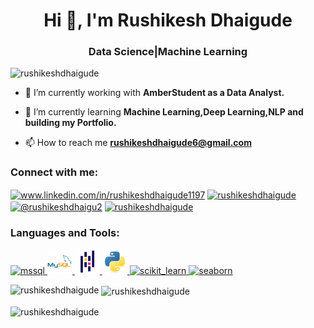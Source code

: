 <h1 align="center">Hi 👋, I'm Rushikesh Dhaigude</h1>
<h3 align="center">Data Science|Machine Learning</h3>

<p align="left"> <img src="https://komarev.com/ghpvc/?username=rushikeshdhaigude&label=Profile%20views&color=0e75b6&style=flat" alt="rushikeshdhaigude" /> </p>

- 🔭 I’m currently working with **AmberStudent as a Data Analyst.**

- 🌱 I’m currently learning **Machine Learning,Deep Learning,NLP and building my Portfolio.**

- 📫 How to reach me **rushikeshdhaigude6@gmail.com**

<h3 align="left">Connect with me:</h3>
<p align="left">
<a href="https://linkedin.com/in/www.linkedin.com/in/rushikeshdhaigude1197" target="blank"><img align="center" src="https://raw.githubusercontent.com/rahuldkjain/github-profile-readme-generator/master/src/images/icons/Social/linked-in-alt.svg" alt="www.linkedin.com/in/rushikeshdhaigude1197" height="30" width="40" /></a>
<a href="https://kaggle.com/rushikeshdhaigude" target="blank"><img align="center" src="https://raw.githubusercontent.com/rahuldkjain/github-profile-readme-generator/master/src/images/icons/Social/kaggle.svg" alt="rushikeshdhaigude" height="30" width="40" /></a>
<a href="https://www.hackerrank.com/rushikeshdhaigu2" target="blank"><img align="center" src="https://raw.githubusercontent.com/rahuldkjain/github-profile-readme-generator/master/src/images/icons/Social/hackerrank.svg" alt="@rushikeshdhaigu2" height="30" width="40" /></a>
<a href="https://www.leetcode.com/rushikeshdhaigude" target="blank"><img align="center" src="https://raw.githubusercontent.com/rahuldkjain/github-profile-readme-generator/master/src/images/icons/Social/leet-code.svg" alt="rushikeshdhaigude" height="30" width="40" /></a>
</p>

<h3 align="left">Languages and Tools:</h3>
<p align="left"> <a href="https://www.microsoft.com/en-us/sql-server" target="_blank" rel="noreferrer"> <img src="https://www.svgrepo.com/show/303229/microsoft-sql-server-logo.svg" alt="mssql" width="40" height="40"/> </a> <a href="https://www.mysql.com/" target="_blank" rel="noreferrer"> <img src="https://raw.githubusercontent.com/devicons/devicon/master/icons/mysql/mysql-original-wordmark.svg" alt="mysql" width="40" height="40"/> </a> <a href="https://pandas.pydata.org/" target="_blank" rel="noreferrer"> <img src="https://raw.githubusercontent.com/devicons/devicon/2ae2a900d2f041da66e950e4d48052658d850630/icons/pandas/pandas-original.svg" alt="pandas" width="40" height="40"/> </a> <a href="https://www.python.org" target="_blank" rel="noreferrer"> <img src="https://raw.githubusercontent.com/devicons/devicon/master/icons/python/python-original.svg" alt="python" width="40" height="40"/> </a> <a href="https://scikit-learn.org/" target="_blank" rel="noreferrer"> <img src="https://upload.wikimedia.org/wikipedia/commons/0/05/Scikit_learn_logo_small.svg" alt="scikit_learn" width="40" height="40"/> </a> <a href="https://seaborn.pydata.org/" target="_blank" rel="noreferrer"> <img src="https://seaborn.pydata.org/_images/logo-mark-lightbg.svg" alt="seaborn" width="40" height="40"/> </a> </p>

<p><img align="left" src="https://github-readme-stats.vercel.app/api/top-langs?username=rushikeshdhaigude&show_icons=true&locale=en&layout=compact" alt="rushikeshdhaigude" /></p>

<p>&nbsp;<img align="center" src="https://github-readme-stats.vercel.app/api?username=rushikeshdhaigude&show_icons=true&locale=en" alt="rushikeshdhaigude" /></p>

<p><img align="center" src="https://github-readme-streak-stats.herokuapp.com/?user=rushikeshdhaigude&" alt="rushikeshdhaigude" /></p>

